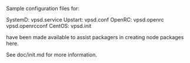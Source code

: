 Sample configuration files for:

SystemD: vpsd.service
Upstart: vpsd.conf
OpenRC:  vpsd.openrc
         vpsd.openrcconf
CentOS:  vpsd.init

have been made available to assist packagers in creating node packages here.

See doc/init.md for more information.
